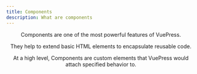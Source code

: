 ```yaml
---
title: Components
description: What are components
---
```


<Header />

Components are one of the most powerful features of VuePress.

They help to extend basic HTML elements to encapsulate reusable code.

At a high level, Components are custom elements that VuePress would attach specified behavior to.
